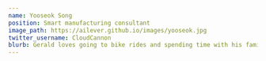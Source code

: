 ```yaml
---
name: Yooseok Song
position: Smart manufacturing consultant
image_path: https://ailever.github.io/images/yooseok.jpg
twitter_username: CloudCannon
blurb: Gerald loves going to bike rides and spending time with his family.
---
```

